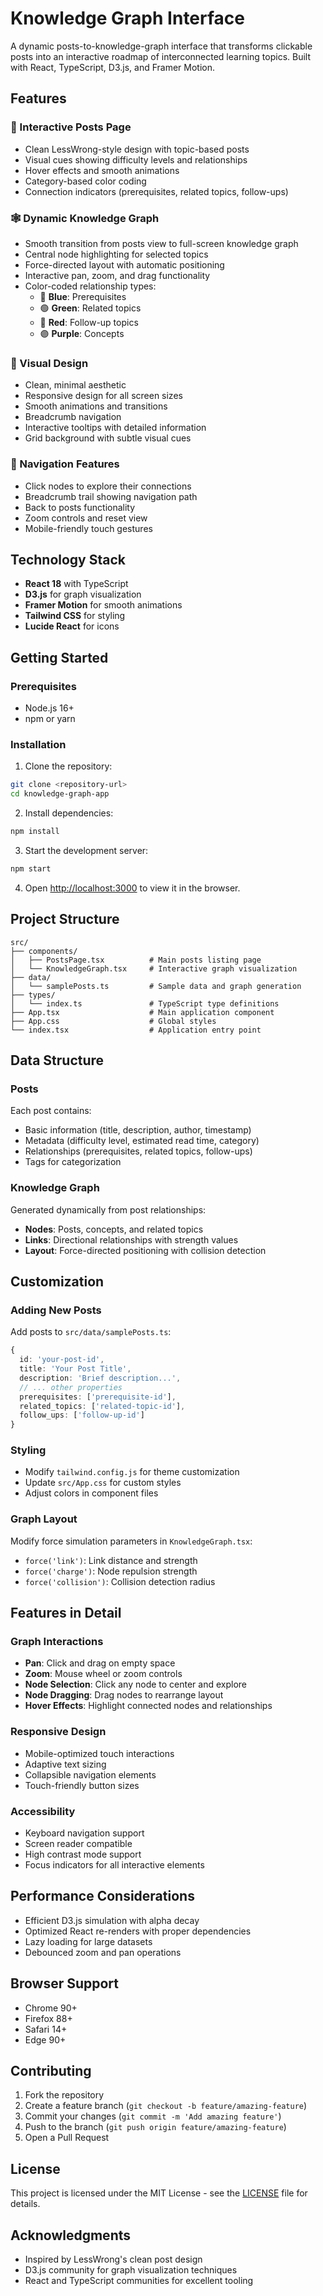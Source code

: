 # Knowledge Graph Interface

A dynamic posts-to-knowledge-graph interface that transforms clickable posts into an interactive roadmap of interconnected learning topics. Built with React, TypeScript, D3.js, and Framer Motion.

## Features

### 🎯 Interactive Posts Page
- Clean LessWrong-style design with topic-based posts
- Visual cues showing difficulty levels and relationships
- Hover effects and smooth animations
- Category-based color coding
- Connection indicators (prerequisites, related topics, follow-ups)

### 🕸️ Dynamic Knowledge Graph
- Smooth transition from posts view to full-screen knowledge graph
- Central node highlighting for selected topics
- Force-directed layout with automatic positioning
- Interactive pan, zoom, and drag functionality
- Color-coded relationship types:
  - 🔵 **Blue**: Prerequisites
  - 🟢 **Green**: Related topics
  - 🔴 **Red**: Follow-up topics
  - 🟣 **Purple**: Concepts

### 🎨 Visual Design
- Clean, minimal aesthetic
- Responsive design for all screen sizes
- Smooth animations and transitions
- Breadcrumb navigation
- Interactive tooltips with detailed information
- Grid background with subtle visual cues

### 🔄 Navigation Features
- Click nodes to explore their connections
- Breadcrumb trail showing navigation path
- Back to posts functionality
- Zoom controls and reset view
- Mobile-friendly touch gestures

## Technology Stack

- **React 18** with TypeScript
- **D3.js** for graph visualization
- **Framer Motion** for smooth animations
- **Tailwind CSS** for styling
- **Lucide React** for icons

## Getting Started

### Prerequisites
- Node.js 16+ 
- npm or yarn

### Installation

1. Clone the repository:
```bash
git clone <repository-url>
cd knowledge-graph-app
```

2. Install dependencies:
```bash
npm install
```

3. Start the development server:
```bash
npm start
```

4. Open [http://localhost:3000](http://localhost:3000) to view it in the browser.

## Project Structure

```
src/
├── components/
│   ├── PostsPage.tsx          # Main posts listing page
│   └── KnowledgeGraph.tsx     # Interactive graph visualization
├── data/
│   └── samplePosts.ts         # Sample data and graph generation
├── types/
│   └── index.ts               # TypeScript type definitions
├── App.tsx                    # Main application component
├── App.css                    # Global styles
└── index.tsx                  # Application entry point
```

## Data Structure

### Posts
Each post contains:
- Basic information (title, description, author, timestamp)
- Metadata (difficulty level, estimated read time, category)
- Relationships (prerequisites, related topics, follow-ups)
- Tags for categorization

### Knowledge Graph
Generated dynamically from post relationships:
- **Nodes**: Posts, concepts, and related topics
- **Links**: Directional relationships with strength values
- **Layout**: Force-directed positioning with collision detection

## Customization

### Adding New Posts
Add posts to `src/data/samplePosts.ts`:

```typescript
{
  id: 'your-post-id',
  title: 'Your Post Title',
  description: 'Brief description...',
  // ... other properties
  prerequisites: ['prerequisite-id'],
  related_topics: ['related-topic-id'],
  follow_ups: ['follow-up-id']
}
```

### Styling
- Modify `tailwind.config.js` for theme customization
- Update `src/App.css` for custom styles
- Adjust colors in component files

### Graph Layout
Modify force simulation parameters in `KnowledgeGraph.tsx`:
- `force('link')`: Link distance and strength
- `force('charge')`: Node repulsion strength
- `force('collision')`: Collision detection radius

## Features in Detail

### Graph Interactions
- **Pan**: Click and drag on empty space
- **Zoom**: Mouse wheel or zoom controls
- **Node Selection**: Click any node to center and explore
- **Node Dragging**: Drag nodes to rearrange layout
- **Hover Effects**: Highlight connected nodes and relationships

### Responsive Design
- Mobile-optimized touch interactions
- Adaptive text sizing
- Collapsible navigation elements
- Touch-friendly button sizes

### Accessibility
- Keyboard navigation support
- Screen reader compatible
- High contrast mode support
- Focus indicators for all interactive elements

## Performance Considerations

- Efficient D3.js simulation with alpha decay
- Optimized React re-renders with proper dependencies
- Lazy loading for large datasets
- Debounced zoom and pan operations

## Browser Support

- Chrome 90+
- Firefox 88+
- Safari 14+
- Edge 90+

## Contributing

1. Fork the repository
2. Create a feature branch (`git checkout -b feature/amazing-feature`)
3. Commit your changes (`git commit -m 'Add amazing feature'`)
4. Push to the branch (`git push origin feature/amazing-feature`)
5. Open a Pull Request

## License

This project is licensed under the MIT License - see the [LICENSE](LICENSE) file for details.

## Acknowledgments

- Inspired by LessWrong's clean post design
- D3.js community for graph visualization techniques
- React and TypeScript communities for excellent tooling
